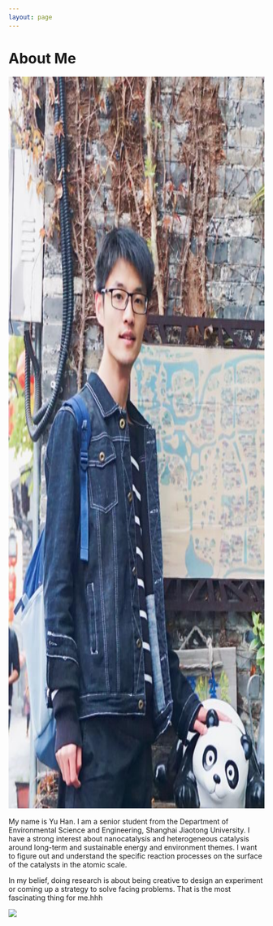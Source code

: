 ```yaml
---
layout: page
---
```


# About Me

<img src="/images/mmexport1523106791576.jpg" class="floatpic" width="1080" height="1440">

My name is Yu Han. I am a senior student from the Department of Environmental Science and Engineering, Shanghai Jiaotong University. I have a strong interest about nanocatalysis and heterogeneous catalysis around long-term and sustainable energy and environment themes. I want to figure out and understand the specific reaction processes on the surface of the catalysts in the atomic scale.

In my belief, doing research is about being creative to design an experiment or coming up a strategy to solve facing problems. That is the most fascinating thing for me.hhh

<a href="https://clustrmaps.com/site/1ag43"  title="Visit tracker"><img src="//www.clustrmaps.com/map_v2.png?d=LxPP3KEzl1CH0gjFfWYHLifksDHauHSymsyBvwTWVsA&cl=ffffff" /></a>








